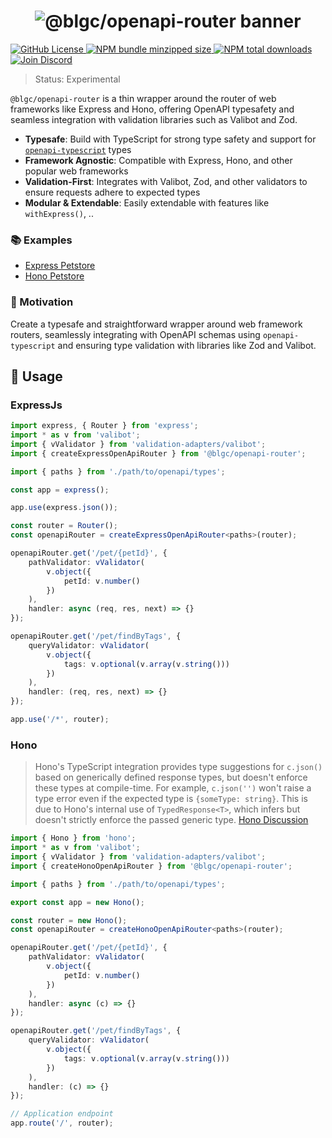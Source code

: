 <h1 align="center">
    <img src="https://raw.githubusercontent.com/builder-group/monorepo/develop/packages/openapi-router/.github/banner.svg" alt="@blgc/openapi-router banner">
</h1>

<p align="left">
    <a href="https://github.com/builder-group/monorepo/blob/develop/LICENSE">
        <img src="https://img.shields.io/github/license/builder-group/monorepo.svg?label=license&style=flat&colorA=293140&colorB=FDE200" alt="GitHub License"/>
    </a>
    <a href="https://www.npmjs.com/package/@blgc/openapi-router">
        <img src="https://img.shields.io/bundlephobia/minzip/@blgc/openapi-router.svg?label=minzipped%20size&style=flat&colorA=293140&colorB=FDE200" alt="NPM bundle minzipped size"/>
    </a>
    <a href="https://www.npmjs.com/package/@blgc/openapi-router">
        <img src="https://img.shields.io/npm/dt/@blgc/openapi-router.svg?label=downloads&style=flat&colorA=293140&colorB=FDE200" alt="NPM total downloads"/>
    </a>
    <a href="https://discord.gg/w4xE3bSjhQ">
        <img src="https://img.shields.io/discord/795291052897992724.svg?label=&logo=discord&logoColor=000000&color=293140&labelColor=FDE200" alt="Join Discord"/>
    </a>
</p>

> Status: Experimental

`@blgc/openapi-router` is a thin wrapper around the router of web frameworks like Express and Hono, offering OpenAPI typesafety and seamless integration with validation libraries such as Valibot and Zod.

- **Typesafe**: Build with TypeScript for strong type safety and support for [`openapi-typescript`](https://github.com/drwpow/openapi-typescript) types
- **Framework Agnostic**: Compatible with Express, Hono, and other popular web frameworks
- **Validation-First**: Integrates with Valibot, Zod, and other validators to ensure requests adhere to expected types
- **Modular & Extendable**: Easily extendable with features like `withExpress()`, ..

### 📚 Examples

- [Express Petstore](https://github.com/builder-group/monorepo/tree/develop/examples/openapi-router/express/petstore)
- [Hono Petstore](https://github.com/builder-group/monorepo/tree/develop/examples/openapi-router/hono/petstore)

### 🌟 Motivation

Create a typesafe and straightforward wrapper around web framework routers, seamlessly integrating with OpenAPI schemas using `openapi-typescript` and ensuring type validation with libraries like Zod and Valibot.

## 📖 Usage

### ExpressJs

```ts
import express, { Router } from 'express';
import * as v from 'valibot';
import { vValidator } from 'validation-adapters/valibot';
import { createExpressOpenApiRouter } from '@blgc/openapi-router';

import { paths } from './path/to/openapi/types';

const app = express();

app.use(express.json());

const router = Router();
const openapiRouter = createExpressOpenApiRouter<paths>(router);

openapiRouter.get('/pet/{petId}', {
	pathValidator: vValidator(
		v.object({
			petId: v.number()
		})
	),
	handler: async (req, res, next) => {}
});

openapiRouter.get('/pet/findByTags', {
	queryValidator: vValidator(
		v.object({
			tags: v.optional(v.array(v.string()))
		})
	),
	handler: (req, res, next) => {}
});

app.use('/*', router);
```

### Hono

> Hono's TypeScript integration provides type suggestions for `c.json()` based on generically defined response types, but doesn't enforce these types at compile-time. For example, `c.json('')` won't raise a type error even if the expected type is `{someType: string}`. This is due to Hono's internal use of `TypedResponse<T>`, which infers but doesn't strictly enforce the passed generic type. [Hono Discussion](https://github.com/orgs/honojs/discussions/3331)

```ts
import { Hono } from 'hono';
import * as v from 'valibot';
import { vValidator } from 'validation-adapters/valibot';
import { createHonoOpenApiRouter } from '@blgc/openapi-router';

import { paths } from './path/to/openapi/types';

export const app = new Hono();

const router = new Hono();
const openapiRouter = createHonoOpenApiRouter<paths>(router);

openapiRouter.get('/pet/{petId}', {
	pathValidator: vValidator(
		v.object({
			petId: v.number()
		})
	),
	handler: async (c) => {}
});

openapiRouter.get('/pet/findByTags', {
	queryValidator: vValidator(
		v.object({
			tags: v.optional(v.array(v.string()))
		})
	),
	handler: (c) => {}
});

// Application endpoint
app.route('/', router);
```
